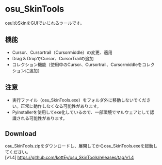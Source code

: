 # osu_SkinTools

osu!のSkinをGUIでいじれるツールです。

## 機能
- Cursor、Cursortrail（Cursormiddle）の変更、適用
- Drag & DropでCursor、CursorTrailの追加
- コレクション機能（使用中のCursor、Cursortrail、Cursormiddleをコレクションに追加）
  
## 注意
- 実行ファイル（osu_SkinTools.exe）をフォルダ外に移動しないでください。正常に動作しなくなる可能性があります。
- Pyinstallerを使用してexe化しているので、一部環境でマルウェアとして認識される可能性があります。
    
## Download
osu_SkinTools.zipをダウンロードし、展開してからosu_SkinTools.exeを起動してください。  
[v1.4] https://github.com/kottEy/osu_SkinTools/releases/tag/v1.4
